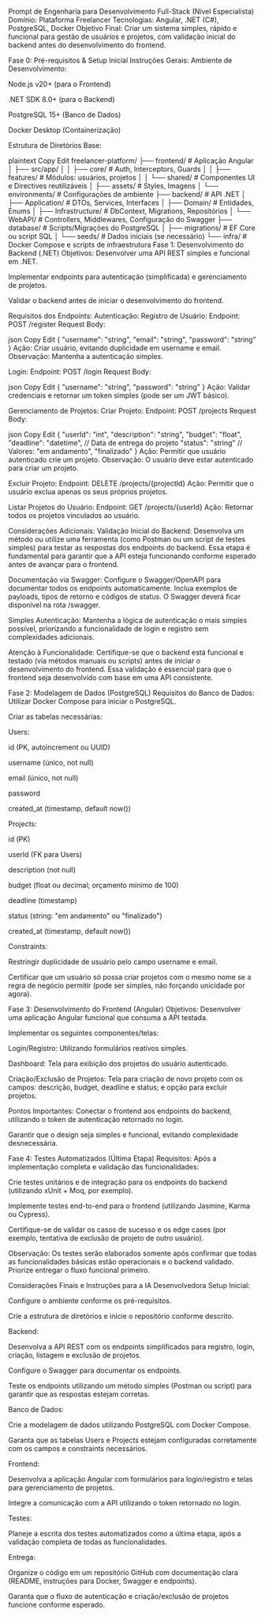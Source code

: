 Prompt de Engenharia para Desenvolvimento Full-Stack (Nível Especialista)
Domínio: Plataforma Freelancer
Tecnologias: Angular, .NET (C#), PostgreSQL, Docker
Objetivo Final: Criar um sistema simples, rápido e funcional para gestão de usuários e projetos, com validação inicial do backend antes do desenvolvimento do frontend.

Fase 0: Pré-requisitos & Setup Inicial
Instruções Gerais:
Ambiente de Desenvolvimento:

Node.js v20+ (para o Frontend)

.NET SDK 8.0+ (para o Backend)

PostgreSQL 15+ (Banco de Dados)

Docker Desktop (Containerização)

Estrutura de Diretórios Base:

plaintext
Copy
Edit
freelancer-platform/
├── frontend/                # Aplicação Angular
│   ├── src/app/
│   │   ├── core/           # Auth, Interceptors, Guards
│   │   ├── features/       # Módulos: usuários, projetos
│   │   └── shared/         # Componentes UI e Directives reutilizáveis
│   ├── assets/             # Styles, Imagens
│   └── environments/       # Configurações de ambiente
├── backend/                # API .NET
│   ├── Application/        # DTOs, Services, Interfaces
│   ├── Domain/             # Entidades, Enums
│   ├── Infrastructure/     # DbContext, Migrations, Repositórios
│   └── WebAPI/             # Controllers, Middlewares, Configuração do Swagger
├── database/               # Scripts/Migrações do PostgreSQL
│   ├── migrations/         # EF Core ou script SQL
│   └── seeds/              # Dados iniciais (se necessário)
└── infra/                  # Docker Compose e scripts de infraestrutura
Fase 1: Desenvolvimento do Backend (.NET)
Objetivos:
Desenvolver uma API REST simples e funcional em .NET.

Implementar endpoints para autenticação (simplificada) e gerenciamento de projetos.

Validar o backend antes de iniciar o desenvolvimento do frontend.

Requisitos dos Endpoints:
Autenticação:
Registro de Usuário:
Endpoint: POST /register
Request Body:

json
Copy
Edit
{
  "username": "string",
  "email": "string",
  "password": "string"
}
Ação: Criar usuário, evitando duplicidade em username e email.
Observação: Mantenha a autenticação simples.

Login:
Endpoint: POST /login
Request Body:

json
Copy
Edit
{
  "username": "string",
  "password": "string"
}
Ação: Validar credenciais e retornar um token simples (pode ser um JWT básico).

Gerenciamento de Projetos:
Criar Projeto:
Endpoint: POST /projects
Request Body:

json
Copy
Edit
{
  "userId": "int",
  "description": "string",
  "budget": "float",
  "deadline": "datetime",  // Data de entrega do projeto
  "status": "string"       // Valores: "em andamento", "finalizado"
}
Ação: Permitir que usuário autenticado crie um projeto.
Observação: O usuário deve estar autenticado para criar um projeto.

Excluir Projeto:
Endpoint: DELETE /projects/{projectId}
Ação: Permitir que o usuário exclua apenas os seus próprios projetos.

Listar Projetos do Usuário:
Endpoint: GET /projects/{userId}
Ação: Retornar todos os projetos vinculados ao usuário.

Considerações Adicionais:
Validação Inicial do Backend:
Desenvolva um método ou utilize uma ferramenta (como Postman ou um script de testes simples) para testar as respostas dos endpoints do backend. Essa etapa é fundamental para garantir que a API esteja funcionando conforme esperado antes de avançar para o frontend.

Documentação via Swagger:
Configure o Swagger/OpenAPI para documentar todos os endpoints automaticamente. Inclua exemplos de payloads, tipos de retorno e códigos de status. O Swagger deverá ficar disponível na rota /swagger.

Simples Autenticação:
Mantenha a lógica de autenticação o mais simples possível, priorizando a funcionalidade de login e registro sem complexidades adicionais.

Atenção à Funcionalidade:
Certifique-se que o backend está funcional e testado (via métodos manuais ou scripts) antes de iniciar o desenvolvimento do frontend. Essa validação é essencial para que o frontend seja desenvolvido com base em uma API consistente.

Fase 2: Modelagem de Dados (PostgreSQL)
Requisitos do Banco de Dados:
Utilizar Docker Compose para iniciar o PostgreSQL.

Criar as tabelas necessárias:

Users:

id (PK, autoincrement ou UUID)

username (único, not null)

email (único, not null)

password

created_at (timestamp, default now())

Projects:

id (PK)

userId (FK para Users)

description (not null)

budget (float ou decimal; orçamento mínimo de 100)

deadline (timestamp)

status (string: "em andamento" ou "finalizado")

created_at (timestamp, default now())

Constraints:

Restringir duplicidade de usuário pelo campo username e email.

Certificar que um usuário só possa criar projetos com o mesmo nome se a regra de negócio permitir (pode ser simples, não forçando unicidade por agora).

Fase 3: Desenvolvimento do Frontend (Angular)
Objetivos:
Desenvolver uma aplicação Angular funcional que consuma a API testada.

Implementar os seguintes componentes/telas:

Login/Registro: Utilizando formulários reativos simples.

Dashboard: Tela para exibição dos projetos do usuário autenticado.

Criação/Exclusão de Projetos: Tela para criação de novo projeto com os campos: descrição, budget, deadline e status; e opção para excluir projetos.

Pontos Importantes:
Conectar o frontend aos endpoints do backend, utilizando o token de autenticação retornado no login.

Garantir que o design seja simples e funcional, evitando complexidade desnecessária.

Fase 4: Testes Automatizados (Última Etapa)
Requisitos:
Após a implementação completa e validação das funcionalidades:

Crie testes unitários e de integração para os endpoints do backend (utilizando xUnit + Moq, por exemplo).

Implemente testes end-to-end para o frontend (utilizando Jasmine, Karma ou Cypress).

Certifique-se de validar os casos de sucesso e os edge cases (por exemplo, tentativa de exclusão de projeto de outro usuário).

Observação:
Os testes serão elaborados somente após confirmar que todas as funcionalidades básicas estão operacionais e o backend validado. Priorize entregar o fluxo funcional primeiro.

Considerações Finais e Instruções para a IA Desenvolvedora
Setup Inicial:

Configure o ambiente conforme os pré-requisitos.

Crie a estrutura de diretórios e inicie o repositório conforme descrito.

Backend:

Desenvolva a API REST com os endpoints simplificados para registro, login, criação, listagem e exclusão de projetos.

Configure o Swagger para documentar os endpoints.

Teste os endpoints utilizando um método simples (Postman ou script) para garantir que as respostas estejam corretas.

Banco de Dados:

Crie a modelagem de dados utilizando PostgreSQL com Docker Compose.

Garanta que as tabelas Users e Projects estejam configuradas corretamente com os campos e constraints necessários.

Frontend:

Desenvolva a aplicação Angular com formulários para login/registro e telas para gerenciamento de projetos.

Integre a comunicação com a API utilizando o token retornado no login.

Testes:

Planeje a escrita dos testes automatizados como a última etapa, após a validação completa de todas as funcionalidades.

Entrega:

Organize o código em um repositório GitHub com documentação clara (README, instruções para Docker, Swagger e endpoints).

Garanta que o fluxo de autenticação e criação/exclusão de projetos funcione conforme esperado.